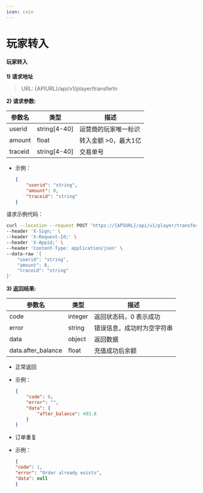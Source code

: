 ```yaml
---
icon: coin
---
```


# 玩家转入

#### 玩家转入 <a href="#wan-jia-zhuan-ru-v1" id="wan-jia-zhuan-ru-v1"></a>

**1) 请求地址**

> URL: {APIURL}/api/v1/player/transferIn

**2) 请求参数:**

| 参数名     | 类型            | 描述           |
| ------- | ------------- | ------------ |
| userid  | string\[4-40] | 运营商的玩家唯一标识   |
| amount  | float         | 转入金额 >0，最大1亿 |
| traceid | string\[4-40] | 交易单号         |

* 示例：
  
  ```json
  {
      "userid": "string",
      "amount": 0,
      "traceid": "string"
  }
  ```

请求示例代码：

```bash
curl --location --request POST 'https://{APIURL}/api/v1/player/transferIn' \
--header 'X-Sign;' \
--header 'X-Request-Id;' \
--header 'X-Appid;' \
--header 'Content-Type: application/json' \
--data-raw '{
    "userid": "string",
    "amount": 0,
    "traceid": "string"
}'
```

**3) 返回结果:**

| 参数名                 | 类型      | 描述            |
| ------------------- | ------- | ------------- |
| code                | integer | 返回状态码，0 表示成功  |
| error               | string  | 错误信息，成功时为空字符串 |
| data                | object  | 返回数据          |
| data.after\_balance | float   | 充值成功后余额       |



* 正常返回

* 示例：
  
  ```json
  {
      "code": 0,
      "error": "",
      "data": {
          "after_balance": 493.8
      }
  }
  ```

* 订单重复

* 示例：
  
  ```json
  {
  "code": 1,
  "error": "Order already exists",
  "data": null
  }
  ```

